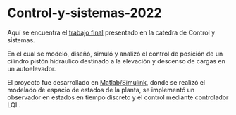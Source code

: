 # Control-y-sistemas-2022

Aquí se encuentra el [trabajo final]( https://github.com/agusc4/Control-y-sistemas-2022/blob/main/Informe%20final.pdf) presentado en la catedra de Control y sistemas. 

En el cual se modeló, diseñó, simuló y analizó el control de posición de un cilindro pistón hidráulico destinado a la elevación y descenso de cargas en un autoelevador. 

El proyecto fue desarrollado en [Matlab/Simulink]( https://github.com/agusc4/Control-y-sistemas-2022/tree/main/codigos), donde se realizó el modelado de espacio de estados de la planta, se implementó un observador en estados en tiempo discreto y el control mediante controlador LQI . 

